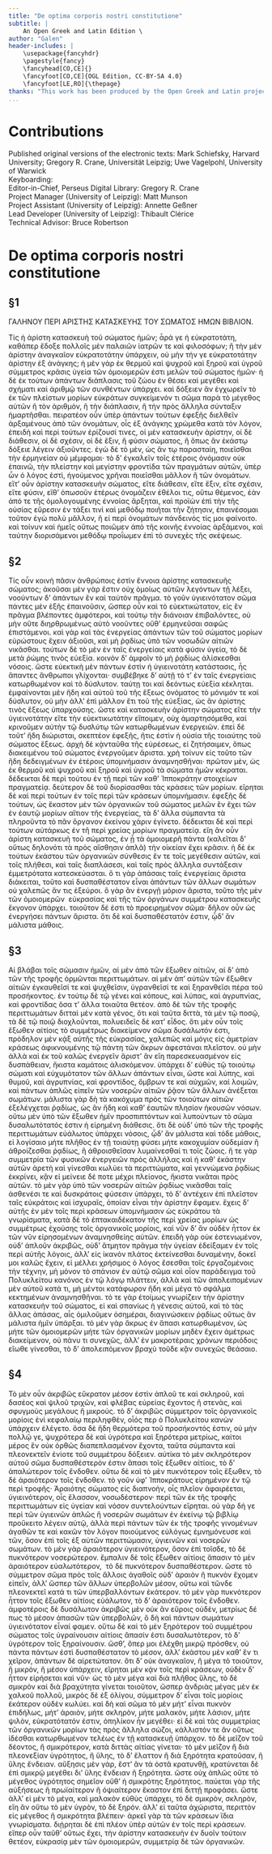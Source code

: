 ```yaml
---
title: "De optima corporis nostri constitutione"
subtitle: |
	An Open Greek and Latin Edition \ 
author: "Galen"
header-includes: | 
	\usepackage{fancyhdr}
	\pagestyle{fancy}
	\fancyhead[CO,CE]{}
	\fancyfoot[CO,CE]{OGL Edition, CC-BY-SA 4.0}
	\fancyfoot[LE,RO]{\thepage}
thanks: "This work has been produced by the Open Greek and Latin project through the help of volunteers. See contributions for details."
...
```


# Contributions  

Published original versions of the electronic texts: Mark Schiefsky, Harvard University; Gregory R. Crane, Universität Leipzig; Uwe Vagelpohl, University of Warwick  
 Keyboarding:   
 Editor-in-Chief, Perseus Digital Library: Gregory R. Crane  
 Project Manager (University of Leipzig): Matt Munson  
 Project Assistant (University of Leipzig): Annette Geßner  
 Lead Developer (University of Leipzig): Thibault Clérice  
 Technical Advisor: Bruce Robertson  

# De optima corporis nostri constitutione  

## §1  

<head>ΓΑΛΗΝΟΥ ΠΕΡΙ ΑΡΙΣΤΗΣ ΚΑΤΑΣΚΕΥΗΣ <lb/>ΤΟΥ ΣΩΜΑΤΟΣ ΗΜΩΝ <lb/>ΒΙΒΛΙΟΝ.</head>
                    <p>Τίς ἡ ἀρίστη κατασκευὴ τοῦ σώματος ἡμῶν; <lb/>ἆρά γε ἡ εὐκρατοτάτη, καθάπερ
                        ἔδοξε πολλοῖς μὲν παλαιῶν <lb/>ἰατρῶν τε καὶ φιλοσόφων; ἢ τὴν μὲν ἀρίστην
                        ἀναγκαῖον <lb/>εὐκρατοτάτην ὑπάρχειν, οὐ μὴν τήν γε εὐκρατοτάτην ἀρίστην
                        <lb/>ἐξ ἀνάγκης; ἡ μὲν γὰρ ἐκ θερμοῦ καὶ ψυχροῦ καὶ <lb/>ξηροῦ καὶ ὑγροῦ
                        σύμμετρος κρᾶσις ὑγεία τῶν ὁμοιομερῶν <lb/>ἐστι μελῶν τοῦ σώματος ἡμῶν· ἡ δὲ
                        ἐκ τούτων ἁπάντων <pb n="738"/> διάπλασις τοῦ ζώου ἐν θέσει καὶ μεγέθει καὶ
                        σχήματι <lb/>καὶ ἀριθμῷ τῶν συνθέντων ὑπάρχει. καὶ δόξειεν ἂν ἐγχωρεῖν
                        <lb/>τὸ ἐκ τῶν πλείστων μορίων εὐκράτων συγκείμενόν τι <lb/>σῶμα παρὰ τὸ
                        μέγεθος αὐτῶν ἢ τὸν ἀριθμὸν, ἢ τὴν διάπλασιν, <lb/>ἢ τὴν πρὸς ἄλληλα
                        σύνταξιν ἡμαρτῆσθαι. πειρατέον <lb/>οὖν ὑπὲρ ἁπάντων τούτων ἐφεξῆς διελθεῖν
                        ἀρξαμένους <lb/>ἀπὸ τῶν ὀνομάτων, οἷς ἐξ ἀνάγκης χρώμεθα κατὰ τὸν λόγον,
                        <lb/>ἐπειδὴ καὶ περὶ τούτων ἐρίζουσί τινες, οἱ μὲν κατασκευὴν <lb/>ἀρίστην,
                        οἱ δὲ διάθεσιν, οἱ δὲ σχέσιν, οἱ δὲ ἕξιν, <lb/>ἢ φύσιν σώματος, ἢ ὅπως ἂν
                        ἑκάστῳ δόξειε λέγειν ἀξιοῦντες. <lb/>ἐγὼ δὲ <milestone unit="ed2page" n="2"/>τὸ μὲν, ὡς ἄν τῳ παρασταίη, ποιεῖσθαι <lb/>τὴν ἑρμηνείαν οὐ μέμφομαι· τὸ
                        δ’ ἐγκαλεῖν τοῖς ἑτέροις <lb/>ὀνόμασιν οὐκ ἐπαινῶ, τὴν πλείστην καὶ μεγίστην
                        φροντίδα <lb/>τῶν πραγμάτων αὐτῶν, ὑπὲρ ὧν ὁ λόγος ἐστὶ, ἡγούμενος
                        <lb/>χρῆναι ποιεῖσθαι μᾶλλον ἢ τῶν ὀνομάτων. εἴτ’ οὖν <lb/>ἀρίστην
                        κατασκευὴν σώματος, εἴτε διάθεσιν, εἴτε ἕξιν, εἴτε <lb/>σχέσιν, εἴτε φύσιν,
                        εἴθ’ ὁπωσοῦν ἑτέρως ὀνομάζειν ἐθέλοι <lb/>τις, οὕτω θέμενος, ἐὰν ἀπό τε τῆς
                        ὁμολογουμένης ἐννοίας <pb n="739"/> ἄρξηται, καὶ προϊὼν ἐπὶ τὴν τῆς οὐσίας
                        εὕρεσιν ἐν τάξει <lb/>τινὶ καὶ μεθόδῳ ποιῆται τὴν ζήτησιν, ἐπαινέσομαι
                        τοῦτον <lb/>ἐγὼ πολὺ μᾶλλον, ἢ εἰ περὶ ὀνομάτων πάνδεινός τίς μοι
                        <lb/>φαίνοιτο. καὶ τοίνυν καὶ ἡμεῖς οὕτως ποιῶμεν ἀπὸ τῆς κοινῆς
                        <lb/>ἐννοίας ἀρξάμενοι, καὶ ταύτην διορισάμενοι μεθόδῳ <lb/>προΐωμεν ἐπὶ τὸ
                        συνεχὲς τῆς σκέψεως. </p>  

## §2  

<p>Τίς οὖν κοινὴ πᾶσιν ἀνθρώποις ἐστὶν ἔννοια <lb/>ἀρίστης κατασκευῆς σώματος;
                        ἀκοῦσαι μὲν γὰρ ἔστιν <lb/>οὐχ ὁμοίως αὐτῶν λεγόντων τῇ λέξει, νοούντων δ’
                        ἁπάντων <lb/>ἓν καὶ ταὐτὸν πρᾶγμα. τὸ γοῦν ὑγιεινότατον σῶμα πάντες <lb/>μὲν
                        ἑξῆς ἐπαινοῦσιν, ὥσπερ οὖν καὶ τὸ εὐεκτικώτατον, <lb/>εἰς ἓν πρᾶγμα
                        βλέποντες ἀμφότεροι, καὶ τούτῳ τὴν διάνοιαν <lb/>ἐπιβαλόντες, οὐ μὴν οὔτε
                        διηρθρωμένως αὐτὸ νοοῦντες <lb/>οὔθ’ ἑρμηνεῦσαι σαφῶς ἐπιστάμενοι. καὶ γὰρ
                        καὶ τὰς <lb/>ἐνεργείας ἁπάντων τῶν τοῦ σώματος μορίων εὐρώστους ἔχειν
                        <lb/>ἀξιοῦσι, καὶ μὴ ῥᾳδίως ὑπὸ τῶν νοσωδῶν αἰτιῶν νικᾶσθαι. <lb/>τούτων δὲ
                        τὸ μὲν ἐν ταῖς ἐνεργείαις κατὰ φύσιν ὑγεία, τὸ <lb/>δὲ μετὰ ῥώμης τινὸς
                        εὐεξία. κοινὸν δ’ ἀμφοῖν τὸ μὴ <pb n="740"/> ῥᾳδίως ἁλίσκεσθαι νόσοις. ὥστε
                        εὐεκτικὴ μὲν πάντων ἐστὶν <lb/>ἡ ὑγιεινοτάτη κατάστασις, ἧς ἅπαντες ἄνθρωποι
                        γλίχονται· <lb/>συμβέβηκε δ’ αὐτῇ τό τ’ ἐν ταῖς ἐνεργείαις κατωρθωμένον
                        <lb/>καὶ τὸ δύσλυτον. ταύτῃ τοι καὶ δεόντως εὐεξία κέκληται.
                        <lb/>ἐμφαίνονται μὲν ἤδη καὶ αὐτοῦ τοῦ τῆς ἕξεως ὀνόματος τὸ <lb/>μόνιμόν τε
                        καὶ δύσλυτον, οὐ μὴν ἀλλ’ ἐπὶ μᾶλλον ἔτι τοῦ <lb/>τῆς εὐεξίας, ὡς ἂν ἀρίστης
                        τινὸς ἕξεως ὑπαρχούσης. ὥστε <lb/>καὶ κατασκευὴν ἀρίστην σώματος εἴτε τὴν
                        ὑγιεινοτάτην <lb/>εἴτε τὴν εὐεκτικωτάτην εἴποιμεν, οὐχ ἁμαρτησόμεθα, καὶ
                        <lb/>κρινοῦμεν αὐτὴν τῷ δυσλύτῳ τῶν κατωρθωμένων ἐνεργειῶν. <lb/>ἐπεὶ δὲ
                        τοῦτ’ ἤδη διώρισται, σκεπτέον ἐφεξῆς, ἥτις ἐστὶν <lb/>ἡ οὐσία τῆς τοιαύτης
                        τοῦ σώματος ἕξεως. ἀρχὴ δὲ κᾀνταῦθα <lb/>τῆς εὑρέσεως, εἰ ζητήσαιμεν, ὅπως
                        διακειμένου τοῦ <lb/>σώματος ἐνεργοῦμεν ἄριστα. χρὴ τοίνυν εἰς τοῦτο τῶν ἤδη
                        <lb/>δεδειγμένων ἐν ἑτέροις ὑπομνήμασιν ἀναμνησθῆναι· πρῶτον <lb/>μὲν, ὡς ἐκ
                        θερμοῦ καὶ ψυχροῦ καὶ ξηροῦ καὶ ὑγροῦ τὰ <pb n="741"/> σώματα ἡμῶν κέκραται.
                        δέδεικται δὲ περὶ τούτου ἐν τῇ <lb/>περὶ τῶν καθ’ Ἱπποκράτην στοιχείων
                        πραγματείᾳ. δεύτερον <lb/>δὲ τοῦ διορίσασθαι τὰς κράσεις τῶν μορίων. εἴρηται
                        δὲ <lb/>καὶ περὶ τούτων ἐν τοῖς περὶ τῶν κράσεων ὑπομνήμασιν. <lb/>ἐφεξῆς δὲ
                        τούτων, ὡς ἕκαστον μὲν τῶν ὀργανικῶν τοῦ σώματος <lb/>μελῶν ἓν ἔχει τῶν ἐν
                        ἑαυτῷ μορίων αἴτιον τῆς ἐνεργείας, <lb/>τὰ δ’ ἄλλα σύμπαντα τὰ πληροῦντα τὸ
                        πᾶν ὄργανον <lb/>ἐκείνου χάριν ἐγίνετο. δέδεικται δὲ καὶ περὶ τούτων
                        <lb/>αὐτάρκως ἐν τῆ περὶ χρείας μορίων πραγματείᾳ. εἴη ἂν οὖν <lb/>ἀρίστη
                        κατασκευὴ τοῦ σώματος, ἐν ᾗ τὰ ὁμοιομερῆ πάντα <lb/>(καλεῖται δ’ οὕτως
                        δηλονότι τὰ πρὸς αἴσθησιν ἁπλᾶ) τὴν <lb/>οἰκείαν ἔχει <milestone unit="ed2page" n="3"/>κρᾶσιν. ἡ δὲ ἐκ τούτων ἑκάστου τῶν ὀργανικῶν
                        <lb/>σύνθεσις ἔν τε τοῖς μεγέθεσιν αὐτῶν, καὶ τοῖς <lb/>πλήθεσι, καὶ ταῖς
                        διαπλάσεσι, καὶ ταῖς πρὸς ἄλληλα συντάξεσιν <lb/>ἐμμετρότατα κατεσκεύασται.
                        ὅ τι γὰρ ἁπάσαις ταῖς <lb/>ἐνεργείαις ἄριστα διάκειται, τοῦτο καὶ
                        δυσπαθέστατον εἶναι <lb/>ἁπάντων τῶν ἄλλων σωμάτων οὐ χαλεπῶς ἄν τις
                        ἐξεύροι. <lb/>ὃ γὰρ ἂν ἐνεργῇ μόριον ἄριστα, τοῦτο τῆς μὲν τῶν ὁμοιομερῶν ﻿
                            <pb n="742"/> εὐκρασίας καὶ τῆς τῶν ὀργάνων συμμέτρου κατασκευῆς
                        <lb/>ἔκγονον ὑπάρχει. τοιοῦτον δέ ἐστι τὸ προειρημένον <lb/>σῶμα· δῆλον οὖν
                        ὡς ἐνεργήσει πάντων ἄριστα. ὅτι δὲ καὶ <lb/>δυσπαθέστατόν ἐστιν, ᾧδ’ ἂν
                        μάλιστα μάθοις. </p>  

## §3  

<p>Αἱ βλάβαι τοῖς σώμασιν ἡμῶν, αἱ μὲν ἀπὸ <lb/>τῶν ἔξωθεν αἰτιῶν, αἱ δ’ ἀπὸ τῶν
                        τῆς τροφῆς ὁρμῶνται <lb/>περιττωμάτων. αἱ μὲν ἀπ’ αὐτῶν τῶν ἔξωθεν αἰτιῶν
                        <lb/>ἐγκαυθεῖσί τε καὶ ψυχθεῖσιν, ὑγρανθεῖσί τε καὶ ξηρανθεῖσι <lb/>πέρα τοῦ
                        προσήκοντος. ἐν τούτῳ δὲ τῷ γένει καὶ κόπους, <lb/>καὶ λύπας, καὶ ἀγρυπνίας,
                        καὶ φροντίδας ὅσα τ’ ἄλλα τοιαῦτα <lb/>θετέον. ἀπὸ δὲ τῶν τῆς τροφῆς
                        περιττωμάτων διτταὶ <lb/>μὲν κατὰ γένος, ὅτι καὶ ταῦτα διττὰ, τὰ μὲν τῷ
                        ποσῷ, <lb/>τὰ δὲ τῷ ποιῷ διοχλοῦνται, πολυειδεῖς δὲ κατ’ εἶδος. <lb/>ὅτι μὲν
                        οὖν τοῖς ἔξωθεν αἰτίοις τὸ συμμέτρως διακείμενον <lb/>σῶμα δυσάλωτόν ἐστι,
                        πρόδηλον μὲν κᾀξ αὐτῆς τῆς <lb/>εὐκρασίας, χαλεπῶς καὶ μόγις εἰς ἀμετρίαν
                        κράσεως <lb/>ἀφικνουμένης τῷ πάντη τῶν ἄκρων ἀφεστάναι πλεῖστον. <pb n="743"/> οὐ μὴν ἀλλὰ καὶ ἐκ τοῦ καλῶς ἐνεργεῖν ἄριστ’ ἂν εἴη <lb/>παρεσκευασμένον
                        εἰς δυσπάθειαν, ἥκιστα καμάτοις ἁλισκόμενον. <lb/>ὑπάρχει δ’ εὐθὺς τῷ
                        τοιούτῳ σώματι καὶ εὐχυμότατον <lb/>τῶν ἄλλων ἁπάντων εἶναι, ὥστε καὶ λύπης,
                        καὶ θυμοῦ, <lb/>καὶ ἀγρυπνίας, καὶ φροντίδος, ὄμβρων τε καὶ αὐχμῶν, <lb/>καὶ
                        λοιμῶν, καὶ πάντων ἁπλῶς εἰπεῖν τῶν νοσερῶν αἰτιῶν <lb/>ῥᾷον τῶν ἄλλων
                        ἀνέξεται σωμάτων. μάλιστα γὰρ δὴ τὰ κακόχυμα <lb/>πρὸς τῶν τοιούτων αἰτιῶν
                        ἐξελέγχεται ῥᾳδίως, ὡς <lb/>ἂν ἤδη καὶ καθ’ ἑαυτῶν πλησίον ἡκουσῶν νόσων.
                        οὕτω <lb/>μὲν ὑπὸ τῶν ἔξωθεν ἡμῖν προσπιπτόντων καὶ λυπούντων <lb/>τὸ σῶμα
                        δυσαλωτότατός ἐστιν ἡ εἰρημένη διάθεσις. ὅτι <lb/>δὲ οὐδ’ ὑπὸ τῶν τῆς τροφῆς
                        περιττωμάτων εὐάλωτος ὑπάρχει <lb/>νόσοις, ᾧδ’ ἂν μάλιστα καὶ τόδε μάθοις,
                        εἰ λογίσαιο <lb/>μήτε πλῆθος ἐν τῇ τοιαύτῃ φύσει μήτε κακοχυμίαν οὐδεμίαν
                        <lb/>ἢ ἀθροίζεσθαι ῥᾳδίως, ἢ ἀθροισθεῖσαν λυμαίνεσθαί <lb/>τι τοῖς ζώοις. ἥ
                        τε γὰρ συμμετρία τῶν φυσικῶν ἐνεργειῶν <lb/>πρὸς ἀλλήλας καὶ ἡ καθ’ ἑκάστην
                        αὐτῶν ἀρετὴ καὶ γίνεσθαι <pb n="744"/> κωλύει τὰ περιττώματα, καὶ γεννώμενα
                        ῥᾳδίως <lb/>ἐκκρίνει, κᾂν εἰ μείνειε <milestone unit="ed1page" n="248"/>δέ
                        ποτε μέχρι πλείονος, <lb/>ἥκιστα νικᾶται πρὸς αὐτῶν. τὸ μὲν γὰρ ὑπὸ τῶν
                        νοσερῶν <lb/>αἰτιῶν ῥᾳδίως νικᾶσθαι ταῖς ἀσθενέσι τε καὶ δυσκράτοις
                        <lb/>φύσεσιν ὑπάρχει, τὸ δ’ ἀντέχειν ἐπὶ πλεῖστον ταῖς εὐκράτοις <lb/>καὶ
                        ἰσχυραῖς, ὁποίαν εἶναι τὴν ἀρίστην ἔφαμεν. ἔχεις <lb/>δ’ αὐτῆς ἐν μὲν τοῖς
                        περὶ κράσεων ὑπομνήμασιν ὡς εὐκράτου <lb/>τὰ γνωρίσματα, κατὰ δὲ τὸ
                        ἑπτακαιδέκατον τῆς περὶ <lb/>χρείας μορίων ὡς συμμέτρως ἐχούσης τοῖς
                        ὀργανικοῖς μορίοις, <lb/>καὶ νῦν δ’ ἂν οὐδὲν ἧττον ἐκ τῶν νῦν εἰρησομένων
                        ἀναμνησθείης <lb/>αὐτῶν. ἐπειδὴ γὰρ οὐκ ἐστενωμένον, οὐδ’ ἁπλοῦν
                        <lb/>ἀκριβῶς, οὐδ’ ἄτμητον πρᾶγμα τὴν ὑγείαν ἐδείξαμεν ἐν τοῖς <lb/>περὶ
                        αὐτῆς λόγοις, <milestone unit="ed2page" n="4"/>ἀλλ’ εἰς ἱκανὸν πλάτος
                        ἐκτείνεσθαι <lb/>δυναμένην, δοκεῖ μοι καλῶς ἔχειν, εἰ μέλλει χρήσιμος ὁ
                        <lb/>λόγος ἔσεσθαι τοῖς ἐργαζομένοις τὴν τέχνην, μὴ μόνον τὸ <lb/>σπάνιον ἐν
                        αὐτῷ σῶμα καὶ οἷον παράδειγμα τοῦ Πολυκλείτου <lb/>κανόνος ἐν τῷ λόγῳ
                        πλάττειν, ἀλλὰ καὶ τῶν ἀπολειπομένων <lb/>μὲν αὐτοῦ κατά τι, μὴ μέντοι
                        κατάφωρον ἤδη <pb n="745"/> καὶ μέγα τὸ σφάλμα κεκτημένων ἀναμνησθῆναι. τό
                        τε γὰρ <lb/>ἑτοίμως γνωρίζειν τὴν ἀρίστην κατασκευὴν τοῦ σώματος, εἰ
                        <lb/>καὶ σπανίως ἡ γένεσις αὐτοῦ, καὶ τὸ τὰς ἄλλας ἁπάσας, <lb/>αἷς
                        ὁμιλοῦμεν ὁσημέραι, διαγινώσκειν ῥᾳδίως οὕτως ἂν μάλιστα <lb/>ἡμῖν ὑπάρξαι.
                        τὸ μὲν γὰρ ἄκρως ἐν ἅπασι κατωρθωμένον, <lb/>ὡς μήτε τῶν ὁμοιομερῶν μήτε τῶν
                        ὀργανικῶν <lb/>μορίων μηδὲν ἔχειν ἀμέτρως διακείμενον, οὐ πάνυ τι
                        <lb/>συνεχῶς, ἀλλ’ ἐν μακροτέραις χρόνων περιόδοις εἴωθε γίνεσθαι, <lb/>τὸ
                        δ’ ἀπολειπόμενον βραχὺ τοῦδε κᾂν συνεχῶς <lb/>θεάσαιο. </p>  

## §4  

<p>Τὸ μὲν οὖν ἀκριβῶς εὔκρατον μέσον ἐστὶν <lb/>ἁπλοῦ τε καὶ σκληροῦ, καὶ δασέος
                        καὶ ψιλοῦ τριχῶν, καὶ <lb/>φλέβας εὐρείας ἔχοντος ἢ στενὰς, καὶ σφυγμοὺς
                        μεγάλους <lb/>ἢ μικρούς. τὸ δ’ ἀκριβῶς σύμμετρον τοῖς ὀργανικοῖς μορίοις
                        <lb/>ἑνὶ κεφαλαίῳ περιληφθὲν, οἷός περ ὁ Πολυκλείτου κανὼν <lb/>ὑπάρχειν
                        ἐλέγετο. ὅσα δὲ ἤδη θερμότερα τοῦ προσήκοντός <lb/>ἐστιν, οὐ μὴν πολλῷ γε,
                        ψυχρότερα δὲ καὶ ὑγρότερα καὶ <pb n="746"/> ξηρότερα μετρίως, καίτοι μέρος
                        ἓν οὐκ ὀρθῶς διαπεπλασμένον <lb/>ἔχοντα, ταῦτα σύμπαντα καὶ πλεονεκτεῖν
                        ἐνίοτε τοῦ συμμέτρου <lb/>δόξειεν. αὐτίκα τὸ μὲν σκληρότερον αὐτοῦ σῶμα
                        <lb/>δυσπαθέστερόν ἐστιν ἅπασι τοῖς ἔξωθεν αἰτίοις, τὸ δ’ <lb/>ἁπαλώτερον
                        τοῖς ἔνδοθεν. οὕτω δὲ καὶ τὸ μὲν πυκνότερον <lb/>τοῖς ἔξωθεν, τὸ δὲ
                        ἀραιότερον τοῖς ἔνδοθεν. τὸ <lb/>γοῦν ὑφ’ Ἱπποκράτους εἰρημένον ἐν τῷ περὶ
                        τροφῆς· Ἀραιότης <lb/>σώματος εἰς διαπνοὴν, οἷς πλεῖον ἀφαιρέεται,
                        ὑγιεινότερον, <lb/>οἷς ἔλασσον, νοσωδέστερον· περὶ τῶν ἐκ τῆς τροφῆς
                        <lb/>περιττωμάτων εἰς ὑγείαν καὶ νόσον συντελούντων εἴρηται. <lb/>οὐ γὰρ δή
                        γε περὶ τῶν ὑγιεινῶν ἁπλῶς ἢ νοσερῶν σωμάτων <lb/>ἐν ἐκείνῳ τῷ βιβλίῳ
                        προὔκειτο λέγειν αὐτῷ, ἀλλὰ περὶ <lb/>πάντων τῶν ἐκ τῆς τροφῆς γινομένων
                        ἀγαθῶν τε καὶ κακῶν <lb/>τὸν λόγον ποιούμενος εὐλόγως ἐμνημόνευσε καὶ τῶν,
                        <lb/>ὅσον ἐπὶ τοῖς ἐξ αὐτῶν περιττώμασιν, ὑγιεινῶν καὶ νοσερῶν <lb/>σωμάτων.
                        τὸ μὲν γὰρ ἀραιότερον ὑγιεινότερον, ὅσον ἐπὶ <lb/>τοῖσδε, τὸ δὲ πυκνότερον
                        νοσερώτερον. ἔμπαλιν δὲ τοῖς <lb/>ἔξωθεν αἰτίοις ἅπασιν τὸ μὲν ἀραιότερον
                        εὐαλωτότερον, ﻿<pb n="747"/> τὸ δὲ πυκνότερον δυσπαθέστερον. ὥστε τὸ
                        σύμμετρον <lb/>σῶμα πρὸς τοῖς ἄλλοις ἀγαθοῖς οὐδ’ ἀραιὸν ἢ πυκνὸν
                        <lb/>ἔχομεν εἰπεῖν, ἀλλ’ ὥσπερ τῶν ἄλλων ὑπερβολῶν μέσον, <lb/>οὕτω καὶ
                        τῶνδε πλεονεκτεῖ κατά τι τῶν ὑπερβαλλόντων <lb/>ἑκάτερον. τὸ μὲν γὰρ
                        πυκνότερον ἧττον τοῖς ἔξωθεν αἰτίοις <lb/>εὐάλωτον, τὸ δ’ ἀραιότερον τοῖς
                        ἔνδοθεν. ἀμφοτέροις <lb/>δὲ δυσάλωτον ἀκριβῶς μὲν οὐκ ἂν εὕροις οὐδὲν,
                        μετρίως <lb/>δέ πως τὸ μέσον ἁπασῶν τῶν ὑπερβολῶν, ὃ δὴ καὶ <lb/>πάντων
                        σωμάτων ὑγιεινότατον εἶναί φαμεν. οὕτω δὲ καὶ <lb/>τὸ μὲν ξηρότερον τοῦ
                        συμμέτρου σώματος τοῖς ὑγραίνουσιν <lb/>αἰτίοις ἅπασίν ἐστι δυσαλωτότερον,
                        τὸ δ’ ὑγρότερον τοῖς <lb/>ξηραίνουσιν. ὥσθ’, ὅπερ μοι ἐλέχθη μικρῷ πρόσθεν,
                        οὐ <lb/>πάντα πάντων ἐστὶ δυσπαθέστατον <milestone unit="ed2page" n="5"/>τὸ
                        μέσον, ἀλλ’ ἑκάστου <lb/>μὲν καθ’ ἕν τι χεῖρον, ἁπάντων δὲ αἱρετώτατον. ὅτι
                        <lb/>δ’ οὐκ ἀναγκαῖον, ἢ μέγα τὸ τοιοῦτον, ἢ μικρὸν, ἢ μέσον <lb/>ὑπάρχειν,
                        εἴρηται μὲν κᾀν τοῖς περὶ κράσεων, οὐδὲν δ’ ἧττον <lb/>εἰρήσεται καὶ νῦν· ὡς
                        τὸ μὲν μέγα καὶ διὰ πλῆθος <lb/>ὕλης, τὸ δὲ σμικρὸν καὶ διὰ βραχύτητα
                        γίνεται τοιοῦτον, <pb n="748"/> ὥσπερ ἀνδριὰς μέγας μὲν ἐκ χαλκοῦ πολλοῦ,
                        μικρὸς δὲ <lb/>ἐξ ὀλίγου, σύμμετρον δ’ εἶναι τοῖς μορίοις ἑκάτερον οὐδὲν
                        <lb/>κωλύει. καὶ δὴ καὶ σῶμα τὸ μὲν μήτ’ εἶναι πυκνὸν ἐπιδήλως, <lb/>μήτ’
                        ἀραιὸν, μήτε σκληρὸν, μήτε μαλακὸν, μήτε <lb/>λάσιον, μήτε ψιλὸν,
                        εὐκρατότατόν ἐστιν, ὁπηλίκον ἦν μεγέθει· <lb/>εἰ δὲ καὶ τὰς συμμετρίας τῶν
                        ὀργανικῶν μορίων τὰς <lb/>πρὸς ἄλληλα σώζοι, κάλλιστόν τε ἂν οὕτως ἰδέσθαι
                        κατωρθωμένον <lb/>τελέως ἐν τῇ κατασκευῇ ὑπάρχον. τὸ δὲ μεῖζον <lb/>τοῦ
                        δέοντος, ἢ σμικρότερον, κατὰ διττὰς αἰτίας γίνεται· <lb/>τὸ μὲν μεῖζον ἢ διὰ
                        πλεονεξίαν ὑγρότητος, ἢ ὕλης, τὸ δ’ <lb/>ἔλαττον ἢ διὰ ξηρότητα κρατοῦσαν, ἢ
                        ὕλης ἔνδειαν. αὔξησις <lb/>μὲν γὰρ, ἔστ’ ἂν τὰ ὀστᾶ κρατυνθῇ, κρατύνεται δὲ
                        ἐπὶ <lb/>σμικρῷ μεγέθει δι’ ὕλης ἔνδειαν ἢ ξηρότητα. ὥστε οὐχ <lb/>ἁπλῶς
                        οὔτε τὸ μέγεθος ὑγρότητος σημεῖον οὔθ’ ἡ σμικρότης <lb/>ξηρότητος. παύεται
                        γὰρ τῆς αὐξήσεως ἢ πρωϊαίτερον <lb/>ἢ ὀψιαίτερον ἕκαστον ἐπὶ διττῇ προφάσει.
                        ὥστε ἀλλ’ <lb/>εἰ μὲν τὸ μέγα, καὶ μαλακὸν εὐθὺς ὑπάρχει, τὸ δὲ σμικρὸν,
                        <lb/>σκληρὸν, εἴη ἂν οὕτω τὸ μὲν ὑγρὸν, τὸ δὲ ξηρόν. ἀλλ’ εἰ <pb n="749"/>
                        ταῦτα ἀχώριστα, περιττὸν εἰς μέγεθος ἢ σμικρότητα βλέπειν· <lb/>ἀρκεῖ γὰρ τὰ
                        τῶν κράσεων ἴδια γνωρίσματα. διῄρηται <lb/>δὲ ἐπὶ πλέον ὑπὲρ αὐτῶν ἐν τοῖς
                        περὶ κράσεων. εἴπερ <lb/>οὖν ταῦθ’ οὕτως ἔχει, τὴν ἀρίστην κατασκευὴν ἐν
                        δυοῖν <lb/>τούτοιν θετέον, εὐκρασίᾳ μὲν τῶν ὁμοιομερῶν, συμμετρίᾳ <lb/>δὲ
                        τῶν ὀργανικῶν. </p>  

